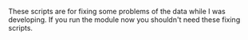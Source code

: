 These scripts are for fixing some problems of the data while I was developing. If you run the module now you shouldn't need these fixing scripts.